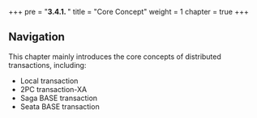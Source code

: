 +++
pre = "<b>3.4.1. </b>"
title = "Core Concept"
weight = 1
chapter = true
+++

## Navigation

This chapter mainly introduces the core concepts of distributed transactions, including:

* Local transaction
* 2PC transaction-XA
* Saga BASE transaction
* Seata BASE transaction